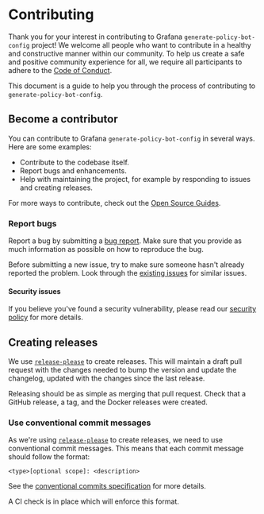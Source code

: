# Contributing

Thank you for your interest in contributing to Grafana
`generate-policy-bot-config` project! We welcome all people who want to
contribute in a healthy and constructive manner within our community. To help us
create a safe and positive community experience for all, we require all
participants to adhere to the [Code of Conduct][code-of-conduct].

This document is a guide to help you through the process of contributing to
`generate-policy-bot-config`.

## Become a contributor

You can contribute to Grafana `generate-policy-bot-config` in several ways. Here
are some examples:

- Contribute to the codebase itself.
- Report bugs and enhancements.
- Help with maintaining the project, for example by responding to issues and
  creating releases.

For more ways to contribute, check out the [Open Source
Guides][open-source-guides].

### Report bugs

Report a bug by submitting a [bug report][bug-report]. Make sure that you
provide as much information as possible on how to reproduce the bug.

Before submitting a new issue, try to make sure someone hasn't already reported
the problem. Look through the [existing issues][existing-issues] for similar
issues.

#### Security issues

If you believe you've found a security vulnerability, please read our [security
policy][security-policy] for more details.

## Creating releases

We use [`release-please`][release-please] to create releases. This will maintain
a draft pull request with the changes needed to bump the version and update the
changelog, updated with the changes since the last release.

Releasing should be as simple as merging that pull request. Check that a GitHub
release, a tag, and the Docker releases were created.

### Use conventional commit messages

As we're using [`release-please`][release-please] to create releases, we need to
use conventional commit messages. This means that each commit message should
follow the format:

```
<type>[optional scope]: <description>
```

See the [conventional commits specification][conventional-commits] for more
details.

A CI check is in place which will enforce this format.

[bug-report]: https://github.com/grafana/generate-policy-bot-config/issues/new?labels=bug&template=1-bug_report.md
[code-of-conduct]: CODE_OF_CONDUCT.md
[conventional-commits]: https://www.conventionalcommits.org
[existing-issues]: https://github.com/grafana/generate-policy-bot-config/issues
[open-source-guides]: https://opensource.guide/how-to-contribute/
[release-please]: https://github.com/googleapis/release-please
[security-policy]: https://github.com/grafana/generate-policy-bot-config/security/policy
